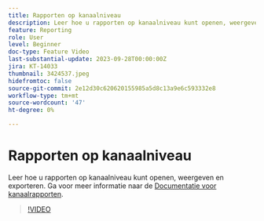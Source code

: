 ```yaml
---
title: Rapporten op kanaalniveau
description: Leer hoe u rapporten op kanaalniveau kunt openen, weergeven en exporteren.
feature: Reporting
role: User
level: Beginner
doc-type: Feature Video
last-substantial-update: 2023-09-28T00:00:00Z
jira: KT-14033
thumbnail: 3424537.jpeg
hidefromtoc: false
source-git-commit: 2e12d30c620620155985a5d8c13a9e6c593332e8
workflow-type: tm+mt
source-wordcount: '47'
ht-degree: 0%

---
```



# Rapporten op kanaalniveau

Leer hoe u rapporten op kanaalniveau kunt openen, weergeven en exporteren. Ga voor meer informatie naar de [Documentatie voor kanaalrapporten](https://experienceleague.adobe.com/docs/journey-optimizer/using/reporting/channel-report/channel-report.html).

>[!VIDEO](https://video.tv.adobe.com/v/3448045/?learn=on&captions=dut)
